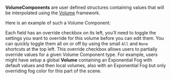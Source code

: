 **VolumeComponents** are user defined structures containing values that will be interpolated using the [Volume](https://github.com/Unity-Technologies/ScriptableRenderPipeline/wiki/Volumes) framework.

Here is an example of such a Volume Component:

Each field has an override checkbox on its left, you'll need to toggle the settings you want to override for this volume before you can edit them. You can quickly toggle them all on or off by using the small `All` and `None` shortcuts at the top left. This override checkbox allows users to partially override values for a given Volume Component type.
For example, users might have setup a global **Volume** containing an Exponential Fog with default values and then local volumes, also with an Exponential Fog but only overriding fog color for this part of the scene.
